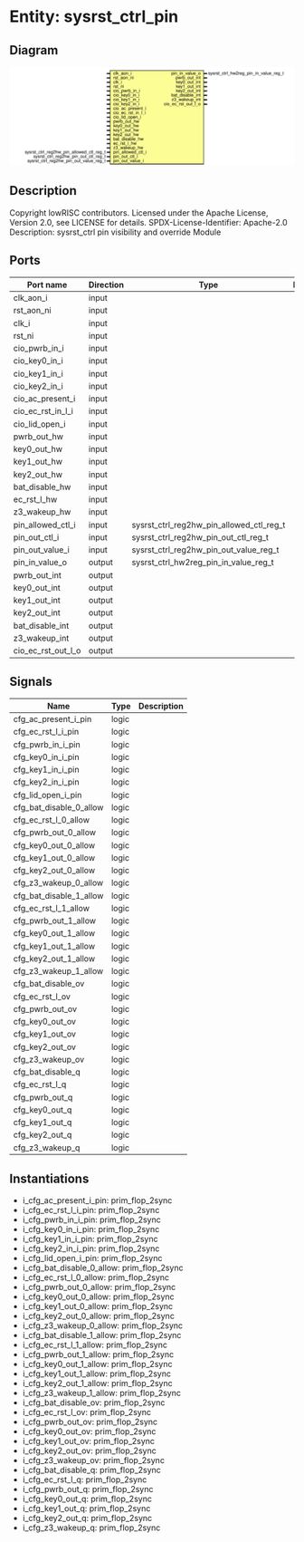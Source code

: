 # Entity: sysrst_ctrl_pin
## Diagram
![Diagram](sysrst_ctrl_pin.svg "Diagram")
## Description
Copyright lowRISC contributors.
 Licensed under the Apache License, Version 2.0, see LICENSE for details.
 SPDX-License-Identifier: Apache-2.0
 Description: sysrst_ctrl pin visibility and override Module
 
## Ports
| Port name          | Direction | Type                                     | Description |
| ------------------ | --------- | ---------------------------------------- | ----------- |
| clk_aon_i          | input     |                                          |             |
| rst_aon_ni         | input     |                                          |             |
| clk_i              | input     |                                          |             |
| rst_ni             | input     |                                          |             |
| cio_pwrb_in_i      | input     |                                          |             |
| cio_key0_in_i      | input     |                                          |             |
| cio_key1_in_i      | input     |                                          |             |
| cio_key2_in_i      | input     |                                          |             |
| cio_ac_present_i   | input     |                                          |             |
| cio_ec_rst_in_l_i  | input     |                                          |             |
| cio_lid_open_i     | input     |                                          |             |
| pwrb_out_hw        | input     |                                          |             |
| key0_out_hw        | input     |                                          |             |
| key1_out_hw        | input     |                                          |             |
| key2_out_hw        | input     |                                          |             |
| bat_disable_hw     | input     |                                          |             |
| ec_rst_l_hw        | input     |                                          |             |
| z3_wakeup_hw       | input     |                                          |             |
| pin_allowed_ctl_i  | input     | sysrst_ctrl_reg2hw_pin_allowed_ctl_reg_t |             |
| pin_out_ctl_i      | input     | sysrst_ctrl_reg2hw_pin_out_ctl_reg_t     |             |
| pin_out_value_i    | input     | sysrst_ctrl_reg2hw_pin_out_value_reg_t   |             |
| pin_in_value_o     | output    | sysrst_ctrl_hw2reg_pin_in_value_reg_t    |             |
| pwrb_out_int       | output    |                                          |             |
| key0_out_int       | output    |                                          |             |
| key1_out_int       | output    |                                          |             |
| key2_out_int       | output    |                                          |             |
| bat_disable_int    | output    |                                          |             |
| z3_wakeup_int      | output    |                                          |             |
| cio_ec_rst_out_l_o | output    |                                          |             |
## Signals
| Name                    | Type  | Description |
| ----------------------- | ----- | ----------- |
| cfg_ac_present_i_pin    | logic |             |
| cfg_ec_rst_l_i_pin      | logic |             |
| cfg_pwrb_in_i_pin       | logic |             |
| cfg_key0_in_i_pin       | logic |             |
| cfg_key1_in_i_pin       | logic |             |
| cfg_key2_in_i_pin       | logic |             |
| cfg_lid_open_i_pin      | logic |             |
| cfg_bat_disable_0_allow | logic |             |
| cfg_ec_rst_l_0_allow    | logic |             |
| cfg_pwrb_out_0_allow    | logic |             |
| cfg_key0_out_0_allow    | logic |             |
| cfg_key1_out_0_allow    | logic |             |
| cfg_key2_out_0_allow    | logic |             |
| cfg_z3_wakeup_0_allow   | logic |             |
| cfg_bat_disable_1_allow | logic |             |
| cfg_ec_rst_l_1_allow    | logic |             |
| cfg_pwrb_out_1_allow    | logic |             |
| cfg_key0_out_1_allow    | logic |             |
| cfg_key1_out_1_allow    | logic |             |
| cfg_key2_out_1_allow    | logic |             |
| cfg_z3_wakeup_1_allow   | logic |             |
| cfg_bat_disable_ov      | logic |             |
| cfg_ec_rst_l_ov         | logic |             |
| cfg_pwrb_out_ov         | logic |             |
| cfg_key0_out_ov         | logic |             |
| cfg_key1_out_ov         | logic |             |
| cfg_key2_out_ov         | logic |             |
| cfg_z3_wakeup_ov        | logic |             |
| cfg_bat_disable_q       | logic |             |
| cfg_ec_rst_l_q          | logic |             |
| cfg_pwrb_out_q          | logic |             |
| cfg_key0_out_q          | logic |             |
| cfg_key1_out_q          | logic |             |
| cfg_key2_out_q          | logic |             |
| cfg_z3_wakeup_q         | logic |             |
## Instantiations
- i_cfg_ac_present_i_pin: prim_flop_2sync
- i_cfg_ec_rst_l_i_pin: prim_flop_2sync
- i_cfg_pwrb_in_i_pin: prim_flop_2sync
- i_cfg_key0_in_i_pin: prim_flop_2sync
- i_cfg_key1_in_i_pin: prim_flop_2sync
- i_cfg_key2_in_i_pin: prim_flop_2sync
- i_cfg_lid_open_i_pin: prim_flop_2sync
- i_cfg_bat_disable_0_allow: prim_flop_2sync
- i_cfg_ec_rst_l_0_allow: prim_flop_2sync
- i_cfg_pwrb_out_0_allow: prim_flop_2sync
- i_cfg_key0_out_0_allow: prim_flop_2sync
- i_cfg_key1_out_0_allow: prim_flop_2sync
- i_cfg_key2_out_0_allow: prim_flop_2sync
- i_cfg_z3_wakeup_0_allow: prim_flop_2sync
- i_cfg_bat_disable_1_allow: prim_flop_2sync
- i_cfg_ec_rst_l_1_allow: prim_flop_2sync
- i_cfg_pwrb_out_1_allow: prim_flop_2sync
- i_cfg_key0_out_1_allow: prim_flop_2sync
- i_cfg_key1_out_1_allow: prim_flop_2sync
- i_cfg_key2_out_1_allow: prim_flop_2sync
- i_cfg_z3_wakeup_1_allow: prim_flop_2sync
- i_cfg_bat_disable_ov: prim_flop_2sync
- i_cfg_ec_rst_l_ov: prim_flop_2sync
- i_cfg_pwrb_out_ov: prim_flop_2sync
- i_cfg_key0_out_ov: prim_flop_2sync
- i_cfg_key1_out_ov: prim_flop_2sync
- i_cfg_key2_out_ov: prim_flop_2sync
- i_cfg_z3_wakeup_ov: prim_flop_2sync
- i_cfg_bat_disable_q: prim_flop_2sync
- i_cfg_ec_rst_l_q: prim_flop_2sync
- i_cfg_pwrb_out_q: prim_flop_2sync
- i_cfg_key0_out_q: prim_flop_2sync
- i_cfg_key1_out_q: prim_flop_2sync
- i_cfg_key2_out_q: prim_flop_2sync
- i_cfg_z3_wakeup_q: prim_flop_2sync
